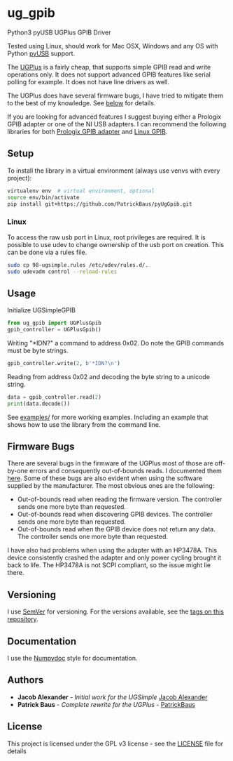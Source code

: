 # ug_gpib
Python3 pyUSB UGPlus GPIB Driver

Tested using Linux, should work for Mac OSX, Windows and any OS with Python [pyUSB](https://github.com/pyusb/pyusb)
support.

The [UGPlus](http://lqelectronics.com/Products/USBUG/UGPlus/UGPlus.html) is a fairly cheap, that supports simple GPIB
read and write operations only. It does not support advanced GPIB features like serial polling for example. It does not
have line drivers as well.

The UGPlus does have several firmware bugs, I have tried to mitigate them to the best of my knowledge. See
[below](#firmware-bugs) for details.

If you are looking for advanced features I suggest buying either a Prologix GPIB adapter or one of the NI USB adapters.
I can recommend the following libraries for both
[Prologix GPIB adapter](https://github.com/PatrickBaus/pyAsyncPrologixGpib) and
[Linux GPIB](https://github.com/PatrickBaus/pyAsyncGpib).

## Setup

To install the library in a virtual environment (always use venvs with every project):

```bash
virtualenv env  # virtual environment, optional
source env/bin/activate
pip install git+https://github.com/PatrickBaus/pyUgGpib.git
```

### Linux
To access the raw usb port in Linux, root privileges are required. It is possible to use udev to change ownership of the
usb port on creation. This can be done via a rules file.

```bash
sudo cp 98-ugsimple.rules /etc/udev/rules.d/.
sudo udevadm control --reload-rules
```


## Usage

Initialize UGSimpleGPIB

```python
from ug_gpib import UGPlusGpib
gpib_controller = UGPlusGpib()
```

Writing "*IDN?" a command to address 0x02. Do note the GPIB commands must be byte strings.
```python
gpib_controller.write(2, b'*IDN?\n')
```

Reading from address 0x02 and decoding the byte string to a unicode string.
```python
data = gpib_controller.read(2)
print(data.decode())
```

See [examples/](examples/) for more working examples. Including an example that shows how to use the library from the
command line.

## Firmware Bugs
There are several bugs in the firmware of the UGPlus most of those are off-by-one errors and consequently out-of-bounds
reads. I documented them
[here](https://github.com/PatrickBaus/pyUgGpib/blob/f1bb0d2244304b3e3f9776606918eaa270d0e9dc/ug_gpib/ug_gpib.py#L152).
Some of these bugs are also evident when using the software supplied by the manufacturer.
The most obvious ones are the following:

* Out-of-bounds read when reading the firmware version. The controller sends one more byte than requested.
* Out-of-bounds read when discovering GPIB devices. The controller sends one more byte than requested.
* Out-of-bounds read when the GPIB device does not return any data. The controller sends one more byte than requested.

I have also had problems when using the adapter with an HP3478A. This device consistently crashed the adapter and only
power cycling brought it back to life. The HP3478A is not SCPI compliant, so the issue might lie there.

## Versioning

I use [SemVer](http://semver.org/) for versioning. For the versions available, see the [tags on this repository](https://github.com/PatrickBaus/pyAsyncPrologix/tags). 

## Documentation
I use the [Numpydoc](https://numpydoc.readthedocs.io/en/latest/format.html) style for documentation.

## Authors

* **Jacob Alexander** - *Initial work for the UGSimple* [Jacob Alexander](https://github.com/haata)
* **Patrick Baus** - *Complete rewrite for the UGPlus* - [PatrickBaus](https://github.com/PatrickBaus)

## License


This project is licensed under the GPL v3 license - see the [LICENSE](LICENSE) file for details
